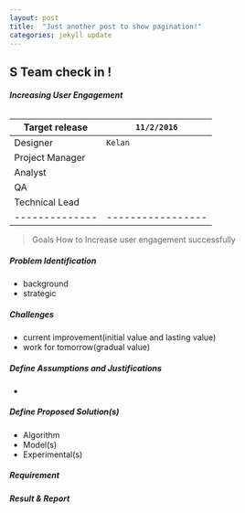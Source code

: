 ```yaml
---
layout: post
title:  "Just another post to show pagination!"
categories: jekyll update
---
```


S Team check in !
-------------------------------------------


###### <i class="icon-folder-open"></i>**Increasing User Engagement**
| Target release  | `11/2/2016`      |  
| --------------  |----------------- |
|Designer         | `Kelan`          |
|Project Manager  |                  |
|Analyst          |                  |
|QA               |                  |
|Technical Lead   |                  |
| --------------  |----------------- |
>  []() <i class="icon-pencil"></i>Goals
 How to Increase user engagement successfully

##### <i class="icon-file"></i>Problem Identification
 - background 
 - strategic
##### <i class="icon-file"></i>Challenges
 - current improvement(initial value and lasting value)
 - work for tomorrow(gradual value)
##### <i class="icon-file"></i>Define Assumptions and Justifications
 - 
##### <i class="icon-file"></i>Define Proposed Solution(s)
 - Algorithm
 - Model(s)
 - Experimental(s)

##### <i class="icon-file"></i>Requirement 

##### <i class="icon-file"></i>Result & Report

>  []()